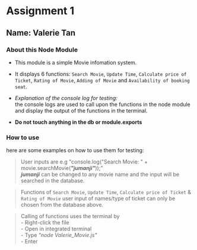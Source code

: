 # Assignment 1

## Name: Valerie Tan

### About this Node Module
- This module is a simple Movie infomation system. 
- It displays 6 functions: `Search Movie`, `Update Time`, `Calculate price of Ticket`, `Rating of Movie`, `Adding of Movie` and `Availability of booking seat`.
- *Explanation of the console log for testing:* <br />
the console logs are used to call upon the functions in the node module and display the output of the functions in the terminal.

- **Do not touch anything in the db or module.exports**

### How to use
here are some examples on how to use them for testing:

>User inputs are e.g "console.log("Search Movie: " + movie.searchMovie(**_"jumanji"_**));" <br />
**_jumanji_** can be changed to any movie name and the input will be searched in the database.

> Functions of `Search Movie`, `Update Time`, `Calculate price of Ticket` & `Rating of Movie` user input of names/type of ticket can only be chosen from the database above.

>Calling of functions uses the terminal by
    <br />
    - Right-click the file
    <br />
    - Open in integrated terminal
    <br />
    - Type _"node Valerie_Movie.js"_
    <br />
    - Enter

